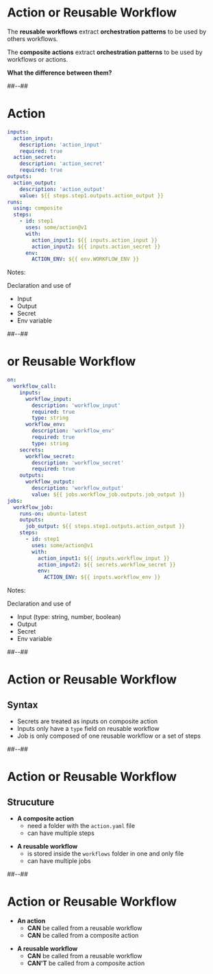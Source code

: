<!-- .slide: -->

# Action or Reusable Workflow

The **reusable workflows** extract **orchestration patterns** to be used by others workflows.

The **composite actions** extract **orchestration patterns** to be used by workflows or actions.

**What the difference between them?**

##--##

<!-- .slide: class="with-code" -->

# Action

```yaml [1-4|18|8-10|11,15-16|1,5-7|19|20-21]
inputs:
  action_input:
    description: 'action_input'
    required: true
  action_secret:
    description: 'action_secret'
    required: true
outputs:
  action_output:
    description: 'action_output'
    value: ${{ steps.step1.outputs.action_output }}
runs:
  using: composite
  steps:
    - id: step1
      uses: some/action@v1
      with:
        action_input1: ${{ inputs.action_input }}
        action_input2: ${{ inputs.action_secret }}
      env:
        ACTION_ENV: ${{ env.WORKFLOW_ENV }}
```

Notes:

Declaration and use of

- Input
- Output
- Secret
- Env variable

##--##

<!-- .slide: class="with-code" -->

# or Reusable Workflow

```yaml [3-7|29|16-18|19,21,23-24,26-27|12-15|30|3,8-11|32]
on:
  workflow_call:
    inputs:
      workflow_input:
        description: 'workflow_input'
        required: true
        type: string
      workflow_env:
        description: 'workflow_env'
        required: true
        type: string
    secrets:
      workflow_secret:
        description: 'workflow_secret'
        required: true
    outputs:
      workflow_output:
        description: 'workflow_output'
        value: ${{ jobs.workflow_job.outputs.job_output }}
jobs:
  workflow_job:
    runs-on: ubuntu-latest
    outputs:
      job_output: ${{ steps.step1.outputs.action_output }}
    steps:
      - id: step1
        uses: some/action@v1
        with:
          action_input1: ${{ inputs.workflow_input }}
          action_input2: ${{ secrets.workflow_secret }}
          env:
            ACTION_ENV: ${{ inputs.workflow_env }}
```

Notes:

Declaration and use of

- Input (type: string, number, boolean)
- Output
- Secret
- Env variable

##--##

# Action or Reusable Workflow

## Syntax

- Secrets are treated as inputs on composite action
- Inputs only have a `type` field on reusable workflow
- Job is only composed of one reusable workflow or a set of steps
<!-- .element: class="list-fragment" -->

##--##

# Action or Reusable Workflow

## Strucuture

- **A composite action**
  - need a folder with the `action.yaml` file
  - can have multiple steps
<!-- .element: class="list-fragment" -->

- **A reusable workflow**
  - is stored inside the `workflows` folder in one and only file
  - can have multiple jobs
<!-- .element: class="list-fragment" -->

##--##

# Action or Reusable Workflow

- **An action**
  - **CAN** be called from a reusable workflow
  - **CAN** be called from a composite action
<!-- .element: class="list-fragment" -->
  
- **A reusable workflow**
  - **CAN** be called from a reusable workflow
  - **CAN'T** be called from a composite action
<!-- .element: class="list-fragment" -->
